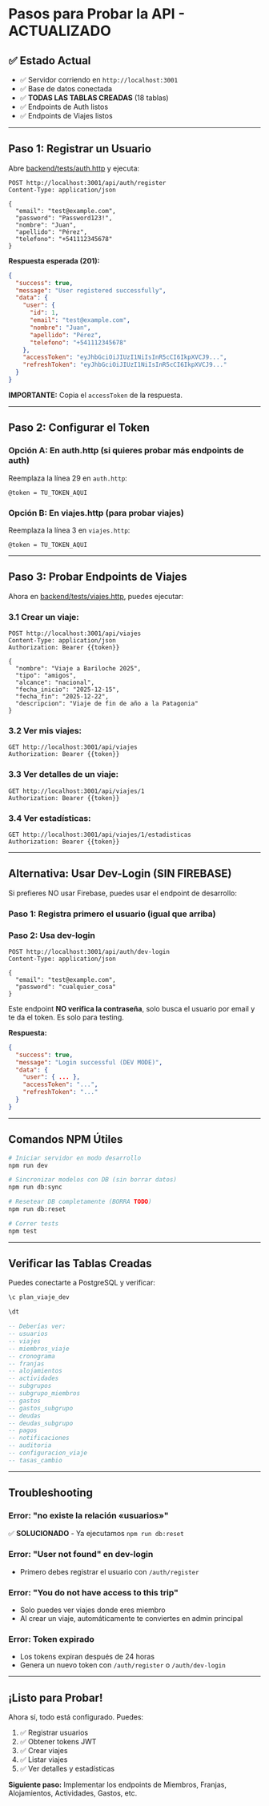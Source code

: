 # Pasos para Probar la API - ACTUALIZADO

## ✅ Estado Actual
- ✅ Servidor corriendo en `http://localhost:3001`
- ✅ Base de datos conectada
- ✅ **TODAS LAS TABLAS CREADAS** (18 tablas)
- ✅ Endpoints de Auth listos
- ✅ Endpoints de Viajes listos

---

## Paso 1: Registrar un Usuario

Abre [backend/tests/auth.http](backend/tests/auth.http) y ejecuta:

```http
POST http://localhost:3001/api/auth/register
Content-Type: application/json

{
  "email": "test@example.com",
  "password": "Password123!",
  "nombre": "Juan",
  "apellido": "Pérez",
  "telefono": "+541112345678"
}
```

**Respuesta esperada (201):**
```json
{
  "success": true,
  "message": "User registered successfully",
  "data": {
    "user": {
      "id": 1,
      "email": "test@example.com",
      "nombre": "Juan",
      "apellido": "Pérez",
      "telefono": "+541112345678"
    },
    "accessToken": "eyJhbGciOiJIUzI1NiIsInR5cCI6IkpXVCJ9...",
    "refreshToken": "eyJhbGciOiJIUzI1NiIsInR5cCI6IkpXVCJ9..."
  }
}
```

**IMPORTANTE:** Copia el `accessToken` de la respuesta.

---

## Paso 2: Configurar el Token

### Opción A: En auth.http (si quieres probar más endpoints de auth)
Reemplaza la línea 29 en `auth.http`:
```http
@token = TU_TOKEN_AQUI
```

### Opción B: En viajes.http (para probar viajes)
Reemplaza la línea 3 en `viajes.http`:
```http
@token = TU_TOKEN_AQUI
```

---

## Paso 3: Probar Endpoints de Viajes

Ahora en [backend/tests/viajes.http](backend/tests/viajes.http), puedes ejecutar:

### 3.1 Crear un viaje:
```http
POST http://localhost:3001/api/viajes
Content-Type: application/json
Authorization: Bearer {{token}}

{
  "nombre": "Viaje a Bariloche 2025",
  "tipo": "amigos",
  "alcance": "nacional",
  "fecha_inicio": "2025-12-15",
  "fecha_fin": "2025-12-22",
  "descripcion": "Viaje de fin de año a la Patagonia"
}
```

### 3.2 Ver mis viajes:
```http
GET http://localhost:3001/api/viajes
Authorization: Bearer {{token}}
```

### 3.3 Ver detalles de un viaje:
```http
GET http://localhost:3001/api/viajes/1
Authorization: Bearer {{token}}
```

### 3.4 Ver estadísticas:
```http
GET http://localhost:3001/api/viajes/1/estadisticas
Authorization: Bearer {{token}}
```

---

## Alternativa: Usar Dev-Login (SIN FIREBASE)

Si prefieres NO usar Firebase, puedes usar el endpoint de desarrollo:

### Paso 1: Registra primero el usuario (igual que arriba)

### Paso 2: Usa dev-login
```http
POST http://localhost:3001/api/auth/dev-login
Content-Type: application/json

{
  "email": "test@example.com",
  "password": "cualquier_cosa"
}
```

Este endpoint **NO verifica la contraseña**, solo busca el usuario por email y te da el token. Es solo para testing.

**Respuesta:**
```json
{
  "success": true,
  "message": "Login successful (DEV MODE)",
  "data": {
    "user": { ... },
    "accessToken": "...",
    "refreshToken": "..."
  }
}
```

---

## Comandos NPM Útiles

```bash
# Iniciar servidor en modo desarrollo
npm run dev

# Sincronizar modelos con DB (sin borrar datos)
npm run db:sync

# Resetear DB completamente (BORRA TODO)
npm run db:reset

# Correr tests
npm test
```

---

## Verificar las Tablas Creadas

Puedes conectarte a PostgreSQL y verificar:

```sql
\c plan_viaje_dev

\dt

-- Deberías ver:
-- usuarios
-- viajes
-- miembros_viaje
-- cronograma
-- franjas
-- alojamientos
-- actividades
-- subgrupos
-- subgrupo_miembros
-- gastos
-- gastos_subgrupo
-- deudas
-- deudas_subgrupo
-- pagos
-- notificaciones
-- auditoria
-- configuracion_viaje
-- tasas_cambio
```

---

## Troubleshooting

### Error: "no existe la relación «usuarios»"
✅ **SOLUCIONADO** - Ya ejecutamos `npm run db:reset`

### Error: "User not found" en dev-login
- Primero debes registrar el usuario con `/auth/register`

### Error: "You do not have access to this trip"
- Solo puedes ver viajes donde eres miembro
- Al crear un viaje, automáticamente te conviertes en admin principal

### Error: Token expirado
- Los tokens expiran después de 24 horas
- Genera un nuevo token con `/auth/register` o `/auth/dev-login`

---

## ¡Listo para Probar!

Ahora sí, todo está configurado. Puedes:
1. ✅ Registrar usuarios
2. ✅ Obtener tokens JWT
3. ✅ Crear viajes
4. ✅ Listar viajes
5. ✅ Ver detalles y estadísticas

**Siguiente paso:** Implementar los endpoints de Miembros, Franjas, Alojamientos, Actividades, Gastos, etc.
